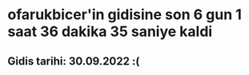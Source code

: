 # ofarukbicer'in gidisine son 6 gun 1 saat 36 dakika 35 saniye kaldi

## Gidis tarihi: 30.09.2022 :(